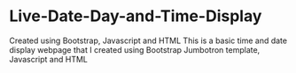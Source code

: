 # Live-Date-Day-and-Time-Display
Created using Bootstrap, Javascript and HTML
This is a basic time and date display webpage that I created using Bootstrap Jumbotron template, Javascript and HTML
